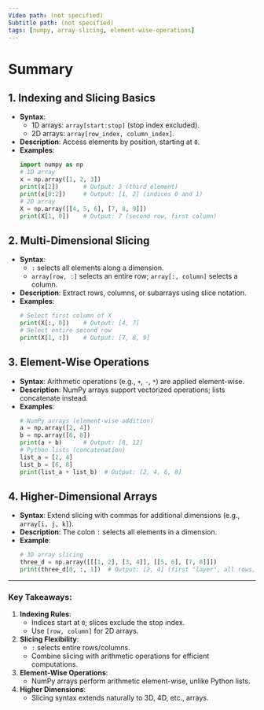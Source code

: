 ```yaml
---
Video path: (not specified)  
Subtitle path: (not specified)  
tags: [numpy, array-slicing, element-wise-operations]  
---
```


# Summary

## 1. **Indexing and Slicing Basics**  
   - **Syntax**:  
     - 1D arrays: `array[start:stop]` (stop index excluded).  
     - 2D arrays: `array[row_index, column_index]`.  
   - **Description**: Access elements by position, starting at `0`.  
   - **Examples**:  
     ```python  
     import numpy as np  
     # 1D array  
     x = np.array([1, 2, 3])  
     print(x[2])       # Output: 3 (third element)  
     print(x[0:2])     # Output: [1, 2] (indices 0 and 1)  
     # 2D array  
     X = np.array([[4, 5, 6], [7, 8, 9]])  
     print(X[1, 0])    # Output: 7 (second row, first column)  
     ```

## 2. **Multi-Dimensional Slicing**  
   - **Syntax**:  
     - `:` selects all elements along a dimension.  
     - `array[row, :]` selects an entire row; `array[:, column]` selects a column.  
   - **Description**: Extract rows, columns, or subarrays using slice notation.  
   - **Examples**:  
     ```python  
     # Select first column of X  
     print(X[:, 0])    # Output: [4, 7]  
     # Select entire second row  
     print(X[1, :])    # Output: [7, 8, 9]  
     ```

## 3. **Element-Wise Operations**  
   - **Syntax**: Arithmetic operations (e.g., `+`, `-`, `*`) are applied element-wise.  
   - **Description**: NumPy arrays support vectorized operations; lists concatenate instead.  
   - **Examples**:  
     ```python  
     # NumPy arrays (element-wise addition)  
     a = np.array([2, 4])  
     b = np.array([6, 8])  
     print(a + b)      # Output: [8, 12]  
     # Python lists (concatenation)  
     list_a = [2, 4]  
     list_b = [6, 8]  
     print(list_a + list_b)  # Output: [2, 4, 6, 8]  
     ```

## 4. **Higher-Dimensional Arrays**  
   - **Syntax**: Extend slicing with commas for additional dimensions (e.g., `array[i, j, k]`).  
   - **Description**: The colon `:` selects all elements in a dimension.  
   - **Example**:  
     ```python  
     # 3D array slicing  
     three_d = np.array([[[1, 2], [3, 4]], [[5, 6], [7, 8]]])  
     print(three_d[0, :, 1])  # Output: [2, 4] (first "layer", all rows, second column)  
     ```

---

### Key Takeaways:  
1. **Indexing Rules**:  
   - Indices start at `0`; slices exclude the stop index.  
   - Use `[row, column]` for 2D arrays.  
2. **Slicing Flexibility**:  
   - `:` selects entire rows/columns.  
   - Combine slicing with arithmetic operations for efficient computations.  
3. **Element-Wise Operations**:  
   - NumPy arrays perform arithmetic element-wise, unlike Python lists.  
4. **Higher Dimensions**:  
   - Slicing syntax extends naturally to 3D, 4D, etc., arrays.  